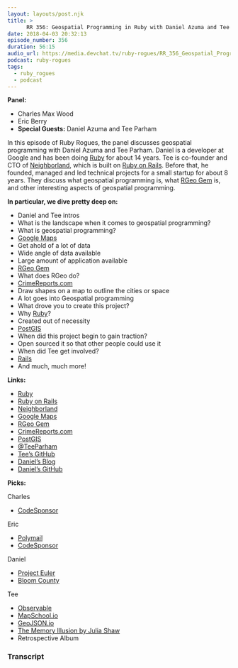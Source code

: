 ```yaml
---
layout: layouts/post.njk
title: >
      RR 356: Geospatial Programming in Ruby with Daniel Azuma and Tee Parham
date: 2018-04-03 20:32:13
episode_number: 356
duration: 56:15
audio_url: https://media.devchat.tv/ruby-rogues/RR_356_Geospatial_Programming_in_Ruby_with_Daniel_Azuma_and_Tee_Perham.mp3
podcast: ruby-rogues
tags: 
  - ruby_rogues
  - podcast
---
```


 **Panel:**

- Charles Max Wood
- Eric Berry
- **Special Guests:** Daniel Azuma and Tee Parham

In this episode of Ruby Rogues, the panel discusses geospatial programming with Daniel Azuma and Tee Parham. Daniel is a developer at Google and has been doing [Ruby](https://www.ruby-lang.org/en/) for about 14 years. Tee is co-founder and CTO of [Neighborland](https://neighborland.com/), which is built on [Ruby on Rails](http://rubyonrails.org/). Before that, he founded, managed and led technical projects for a small startup for about 8 years. They discuss what geospatial programming is, what [RGeo Gem](https://github.com/rgeo/rgeo) is, and other interesting aspects of geospatial programming.

**In particular, we dive pretty deep on:**

- Daniel and Tee intros
- What is the landscape when it comes to geospatial programming?
- What is geospatial programming?
- [Google Maps](https://www.google.com/maps)
- Get ahold of a lot of data
- Wide angle of data available
- Large amount of application available 
- [RGeo Gem](https://github.com/rgeo/rgeo)
- What does RGeo do?
- [CrimeReports.com](https://www.crimereports.com/)
- Draw shapes on a map to outline the cities or space
- A lot goes into Geospatial programming
- What drove you to create this project?
- Why [Ruby](https://www.ruby-lang.org/en/)?
- Created out of necessity
- [PostGIS](https://postgis.net/)
- When did this project begin to gain traction?
- Open sourced it so that other people could use it
- When did Tee get involved?
- [Rails](http://rubyonrails.org/)
- And much, much more!

**Links:**

- [Ruby](https://www.ruby-lang.org/en/)
- [Ruby on Rails](http://rubyonrails.org/)
- [Neighborland](https://neighborland.com/)
- [Google Maps](https://www.google.com/maps)
- [RGeo Gem](https://github.com/rgeo/rgeo)
- [CrimeReports.com](https://www.crimereports.com/)
- [PostGIS](https://postgis.net/)
- [@TeeParham](https://twitter.com/teeparham?ref_src=twsrc%255Egoogle%257Ctwcamp%255Eserp%257Ctwgr%255Eauthor)
- [Tee’s GitHub](https://github.com/teeparham)
- [Daniel’s Blog](http://daniel-azuma.com/blog/)
- [Daniel’s GitHub](https://github.com/dazuma)

**Picks:**

Charles

- [CodeSponsor](https://codesponsor.io/)

Eric

- [Polymail](https://polymail.io/)
- [CodeSponsor](https://codesponsor.io/)

Daniel

- [Project Euler](https://projecteuler.net/)
- [Bloom County](https://www.facebook.com/berkeleybreathed/)

Tee

- [Observable](https://beta.observablehq.com/)
- [MapSchool.io](https://mapschool.io/)
- [GeoJSON.io](http://geojson.io/#map=2/20.0/0.0)
- [The Memory Illusion by Julia Shaw](https://www.amazon.com/Memory-Illusion-Remembering-Forgetting-Science-ebook/dp/B019CGXQA8)
- Retrospective Album


### Transcript


